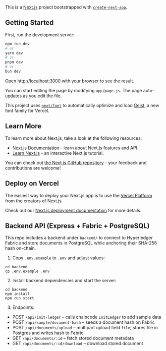 This is a [Next.js](https://nextjs.org) project bootstrapped with [`create-next-app`](https://github.com/vercel/next.js/tree/canary/packages/create-next-app).

## Getting Started

First, run the development server:

```bash
npm run dev
# or
yarn dev
# or
pnpm dev
# or
bun dev
```

Open [http://localhost:3000](http://localhost:3000) with your browser to see the result.

You can start editing the page by modifying `app/page.js`. The page auto-updates as you edit the file.

This project uses [`next/font`](https://nextjs.org/docs/app/building-your-application/optimizing/fonts) to automatically optimize and load [Geist](https://vercel.com/font), a new font family for Vercel.

## Learn More

To learn more about Next.js, take a look at the following resources:

- [Next.js Documentation](https://nextjs.org/docs) - learn about Next.js features and API.
- [Learn Next.js](https://nextjs.org/learn) - an interactive Next.js tutorial.

You can check out [the Next.js GitHub repository](https://github.com/vercel/next.js) - your feedback and contributions are welcome!

## Deploy on Vercel

The easiest way to deploy your Next.js app is to use the [Vercel Platform](https://vercel.com/new?utm_medium=default-template&filter=next.js&utm_source=create-next-app&utm_campaign=create-next-app-readme) from the creators of Next.js.

Check out our [Next.js deployment documentation](https://nextjs.org/docs/app/building-your-application/deploying) for more details.

## Backend API (Express + Fabric + PostgreSQL)

This repo includes a backend under `backend/` to connect to Hyperledger Fabric and store documents in PostgreSQL while anchoring their SHA-256 hash on-chain.

1) Copy `.env.example` to `.env` and adjust values:

```
cd backend
cp .env.example .env
```

2) Install backend dependencies and start the server:

```
cd backend
npm install
npm run start
```

3) Endpoints:

- POST `/api/init-ledger` – calls chaincode `InitLedger` to add sample data
- POST `/api/sample/document-hash` – seeds a document hash on Fabric
- POST `/api/documents/upload` – multipart upload field `file`; stores file in Postgres and writes hash to Fabric
- GET `/api/documents/:id` – fetch stored document metadata
- GET `/api/documents/:id/download` – download stored document
